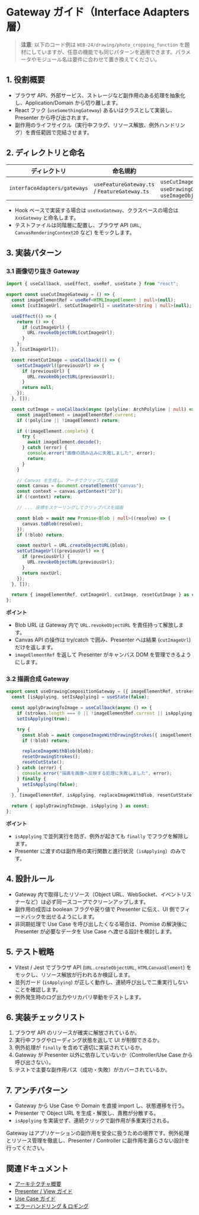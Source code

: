 # Gateway ガイド（Interface Adapters 層）

> **注意**: 以下のコード例は `WEB-24/drawing/photo_cropping_function` を題材にしていますが、任意の機能でも同じパターンを適用できます。パラメータやモジュール名は要件に合わせて置き換えてください。

## 1. 役割概要

- ブラウザ API、外部サービス、ストレージなど副作用のある処理を抽象化し、Application/Domain から切り離します。
- React フック (`useSomethingGateway`) あるいはクラスとして実装し、Presenter から呼び出されます。
- 副作用のライフサイクル（実行中フラグ、リソース解放、例外ハンドリング）を責任範囲で完結させます。

## 2. ディレクトリと命名

| ディレクトリ | 命名規約 | 例 |
|---------------|-----------|----|
| `interfaceAdapters/gateways` | `useFeatureGateway.ts` / `FeatureGateway.ts` | `useCutImageGateway.ts`, `useDrawingCompositionGateway.ts`, `useImageObjectUrlGateway.ts` |

- Hook ベースで実装する場合は `useXxxGateway`、クラスベースの場合は `XxxGateway` と命名します。
- テストファイルは同階層に配置し、ブラウザ API (`URL`, `CanvasRenderingContext2D` など) をモックします。

## 3. 実装パターン

### 3.1 画像切り抜き Gateway

```ts
import { useCallback, useEffect, useRef, useState } from "react";

export const useCutImageGateway = () => {
  const imageElementRef = useRef<HTMLImageElement | null>(null);
  const [cutImageUrl, setCutImageUrl] = useState<string | null>(null);

  useEffect(() => {
    return () => {
      if (cutImageUrl) {
        URL.revokeObjectURL(cutImageUrl);
      }
    };
  }, [cutImageUrl]);

  const resetCutImage = useCallback(() => {
    setCutImageUrl((previousUrl) => {
      if (previousUrl) {
        URL.revokeObjectURL(previousUrl);
      }
      return null;
    });
  }, []);

  const cutImage = useCallback(async (polyline: ArchPolyline | null) => {
    const imageElement = imageElementRef.current;
    if (!polyline || !imageElement) return;

    if (!imageElement.complete) {
      try {
        await imageElement.decode();
      } catch (error) {
        console.error("画像の読み込みに失敗しました", error);
        return;
      }
    }

    // Canvas を生成し、アーチでクリップして描画
    const canvas = document.createElement("canvas");
    const context = canvas.getContext("2d");
    if (!context) return;

    // ... 座標をスケーリングしてクリップパスを描画

    const blob = await new Promise<Blob | null>((resolve) => {
      canvas.toBlob(resolve);
    });
    if (!blob) return;

    const nextUrl = URL.createObjectURL(blob);
    setCutImageUrl((previousUrl) => {
      if (previousUrl) {
        URL.revokeObjectURL(previousUrl);
      }
      return nextUrl;
    });
  }, []);

  return { imageElementRef, cutImageUrl, cutImage, resetCutImage } as const;
};
```

**ポイント**
- Blob URL は Gateway 内で `URL.revokeObjectURL` を責任持って解放します。
- Canvas API の操作は try/catch で囲み、Presenter へは結果 (`cutImageUrl`) だけを返します。
- `imageElementRef` を返して Presenter がキャンバス DOM を管理できるようにします。

### 3.2 描画合成 Gateway

```ts
export const useDrawingCompositionGateway = ({ imageElementRef, strokes, replaceImageWithBlob, resetDrawingStrokes, resetCutState }: Params) => {
  const [isApplying, setIsApplying] = useState(false);

  const applyDrawingToImage = useCallback(async () => {
    if (strokes.length === 0 || !imageElementRef.current || isApplying) return;
    setIsApplying(true);

    try {
      const blob = await composeImageWithDrawingStrokes({ imageElement: imageElementRef.current, strokes });
      if (!blob) return;

      replaceImageWithBlob(blob);
      resetDrawingStrokes();
      resetCutState();
    } catch (error) {
      console.error("描画を画像へ反映する処理に失敗しました", error);
    } finally {
      setIsApplying(false);
    }
  }, [imageElementRef, isApplying, replaceImageWithBlob, resetCutState, resetDrawingStrokes, strokes]);

  return { applyDrawingToImage, isApplying } as const;
};
```

**ポイント**
- `isApplying` で並列実行を防ぎ、例外が起きても `finally` でフラグを解除します。
- Presenter に渡すのは副作用の実行関数と進行状況（`isApplying`）のみです。

## 4. 設計ルール

- Gateway 内で取得したリソース（Object URL、WebSocket、イベントリスナーなど）は必ず同一スコープでクリーンアップします。
- 副作用の成否は boolean フラグや戻り値で Presenter に伝え、UI 側でフィードバックを出せるようにします。
- 非同期処理で Use Case を呼び出したくなる場合は、Promise の解決後に Presenter が必要なデータを Use Case へ渡せる設計を検討します。

## 5. テスト戦略

- Vitest / Jest でブラウザ API (`URL.createObjectURL`, `HTMLCanvasElement`) をモックし、リソース解放が行われるか検証します。
- 並列ガード (`isApplying`) が正しく動作し、連続呼び出しで二重実行しないことを確認します。
- 例外発生時のログ出力やリカバリ挙動をテストします。

## 6. 実装チェックリスト

1. ブラウザ API のリソースが確実に解放されているか。
2. 実行中フラグやローディング状態を返して UI が制御できるか。
3. 例外処理が `finally` を含めて適切に実装されているか。
4. Gateway が Presenter 以外に依存していないか（Controller/Use Case から呼び出さない）。
5. テストで主要な副作用パス（成功・失敗）がカバーされているか。

## 7. アンチパターン

- Gateway から Use Case や Domain を直接 import し、状態遷移を行う。
- Presenter で Object URL を生成・解放し、責務が分散する。
- `isApplying` を実装せず、連続クリックで副作用が多重実行される。

Gateway はアプリケーションの副作用を安全に扱うための境界です。例外処理とリソース管理を徹底し、Presenter / Controller に副作用を漏らさない設計を行ってください。

## 関連ドキュメント

- [アーキテクチャ概要](../ARCHITECTURE_GUIDELINES.md)
- [Presenter / View ガイド](framework-presenter-view.md)
- [Use Case ガイド](usecase.md)
- [エラーハンドリング & ロギング](error-handling.md)

